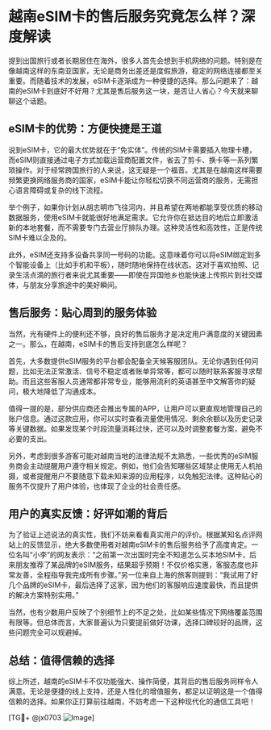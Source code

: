 # 越南eSIM卡的售后服务究竟怎么样？深度解读

提到出国旅行或者长期居住在海外，很多人首先会想到手机网络的问题。特别是在像越南这样的东南亚国家，无论是商务出差还是度假旅游，稳定的网络连接都至关重要。而随着技术的发展，eSIM卡逐渐成为一种便捷的选择。那么问题来了：越南的eSIM卡到底好不好用？尤其是售后服务这一块，是否让人省心？今天就来聊聊这个话题。

## eSIM卡的优势：方便快捷是王道

说到eSIM卡，它的最大优势就在于“免实体”。传统的SIM卡需要插入物理卡槽，而eSIM则直接通过电子方式加载运营商配置文件，省去了剪卡、换卡等一系列繁琐操作。对于经常跨国旅行的人来说，这无疑是一个福音。尤其是在越南这样需要频繁更换网络服务商的国家，eSIM卡能让你轻松切换不同运营商的服务，无需担心语言障碍或复杂的线下流程。

举个例子，如果你计划从胡志明市飞往河内，并且希望在两地都能享受优质的移动数据服务，使用eSIM卡就能很好地满足需求。它允许你在抵达目的地后立即激活新的本地套餐，而不需要专门去营业厅排队办理。这种灵活性和高效性，正是传统SIM卡难以企及的。

此外，eSIM还支持多设备共享同一号码的功能。这意味着你可以将eSIM绑定到多个智能设备上（比如手机和平板），随时随地保持在线状态。这对于喜欢拍照、记录生活点滴的旅行者来说尤其重要——即使在异国他乡也能快速上传照片到社交媒体，与朋友分享旅途中的美好瞬间。

## 售后服务：贴心周到的服务体验

当然，光有硬件上的便利还不够，良好的售后服务才是决定用户满意度的关键因素之一。那么，在越南，eSIM卡的售后支持到底怎么样呢？

首先，大多数提供eSIM服务的平台都会配备全天候客服团队。无论你遇到任何问题，比如无法正常激活、信号不稳定或者账单异常等，都可以随时联系客服寻求帮助。而且这些客服人员通常都非常专业，能够用流利的英语甚至中文解答你的疑问，极大地降低了沟通成本。

值得一提的是，部分供应商还会推出专属的APP，让用户可以更直观地管理自己的账户信息。通过这款应用，你可以实时查看流量使用情况、剩余余额以及历史记录等关键数据。如果发现某个时段流量消耗过快，还可以及时调整套餐方案，避免不必要的支出。

另外，考虑到很多游客可能对越南当地的法律法规不太熟悉，一些优秀的eSIM服务商会主动提醒用户遵守相关规定。例如，他们会告知哪些区域禁止使用无人机拍摄，或者提醒用户不要随意下载未知来源的应用程序，以免触犯法律。这种贴心的服务不仅提升了用户体验，也体现了企业的社会责任感。

## 用户的真实反馈：好评如潮的背后

为了验证上述说法的真实性，我们不妨来看看真实用户的评价。根据某知名点评网站上的反馈显示，绝大多数使用者对越南eSIM卡的售后服务给予了高度肯定。一位名叫“小李”的网友表示：“之前第一次出国时完全不知道怎么买本地SIM卡，后来朋友推荐了某品牌的eSIM服务，结果超乎预期！不仅价格实惠，客服态度也非常友善，全程指导我完成所有步骤。”另一位来自上海的旅客则提到：“我试用了好几个品牌的eSIM卡，最后选择了这家，因为他们的客服响应速度最快，而且提供的解决方案特别实用。”

当然，也有少数用户反映了个别细节上的不足之处，比如某些情况下网络覆盖范围有限等。但总体而言，大家普遍认为只要提前做好功课，选择口碑较好的品牌，这些问题完全可以规避掉。

## 总结：值得信赖的选择

综上所述，越南的eSIM卡不仅功能强大、操作简便，其背后的售后服务同样令人满意。无论是便捷的线上支持，还是人性化的增值服务，都足以证明这是一个值得信赖的选择。如果你正打算前往越南，不妨考虑一下这种现代化的通信工具吧！

[TG💪+ @jx0703 ![Image](https://github.com/user-attachments/assets/dbca1d08-cadb-493c-b0ec-ad6f7a83f270)]